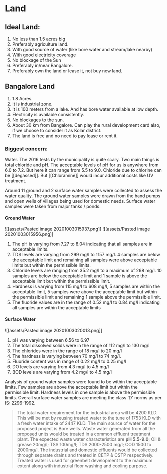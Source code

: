 # Land

## Ideal Land:
1. No less than 1.5 acres big
2. Preferably agriculture land. 
3. With good source of water (like bore water and stream/lake nearby)
4. With good electricity coverage
5. No blockage of the Sun
6. Preferably in/near Bangalore. 
7. Preferably own the land or lease it, not buy new land.


## Bangalore Land

1. 1.8 Acres. 
2. It is industrial zone. 
3. It is 100 meters from a lake. And has bore water available at low depth.
4. Electricity is available consistently.
5. No blockages to the sun.
6. About 30 km from Bangalore. Can play the rural development card also, if we choose to consider it as Kolar district.
7. The land is free and no need to pay lease or rent it. 

### Biggest concern:
Water. The 2016 tests by the municipality is quite scary. Two main things is total chloride and pH. The acceptable levels of pH for us is anywhere from 6.0 to 7.2. But here it can range from 5.5 to 9.0. Chloride due to chlorine can be [[degassed]]. But [[Chloramine]] would incur additional costs like UV treatment.  

Around 11 ground and 2 surface water samples were collected to assess the water quality. The ground water samples were drawn from the hand pumps and open wells of villages being used for domestic needs. Surface water samples were taken from major tanks / ponds.

#### Ground Water
![[assets/Pasted image 20201003015937.png]]
![[assets/Pasted image 20201003015956.png]]
1. The pH is varying from 7.27 to 8.04 indicating that all samples are in acceptable limits.
2. TDS levels are varying from 299 mg/l to 1157 mg/l. 4 samples are below the acceptable limit and remaining all samples were above acceptable limits but within the permissible limits.
3. Chloride levels are ranging from 35.2 mg/l to a maximum of 298 mg/l. 10 samples are below the acceptable limit and 1 sample is above the acceptable limit but within the permissible limit.
4. Hardness is varying from 115 mg/l to 608 mg/l, 5 samples are within the acceptable limit, 5 samples were above the acceptable limit but within the permissible limit and remaining 1 sample above the permissible limit.
5. The fluoride values are in the range of 0.52 mg/l to 0.84 mg/l indicating all samples are within the acceptable limits

#### Surface Water

![[assets/Pasted image 20201003020013.png]]

1. pH was varying between 6.56 to 6.97
2. The total dissolved solids were in the range of 112 mg/l to 130 mg/l
3. The chlorides were in the range of 18 mg/l to 20 mg/l
4. The hardness is varying between 70 mg/l to 74 mg/l.
5. Fluoride content was in range of 0.22 mg/l to 0.25 mg/l
6. DO levels are varying from 4.3 mg/l to 4.5 mg/l
7. BOD levels are varying from 4.2 mg/l to 4.5 mg/l

Analysis of ground water samples were found to be within the acceptable limits. Few samples are above the acceptable limit but within the permissible limit. Hardness levels in one sample is above the permissible limits. Overall surface water samples are meeting the class ‘D' norms as per IS: 2296-1992.

>The total water requirement for the industrial area will be 4200 KLD. This will be met by reusing treated water to the tune of 1753 KLD with a fresh water intake of 2447 KLD. The main source of water for the proposed project is Bore wells. Waste water generated from all the proposed units would be treated in a common effluent treatment plant. The expected waste water characteristics are **pH 5.5-9.0**; Oil & grease 20mg/l; TSS 100mg/l; TDS 2000-2500 mg/l; COD 1500 to 2000mg/l. The industrial and domestic effluents would be collected through separate drains and treated in CETP & CSTP respectively. Treated water is used for greenbelt development to the maximum extent along with industrial floor washing and cooling purpose.



